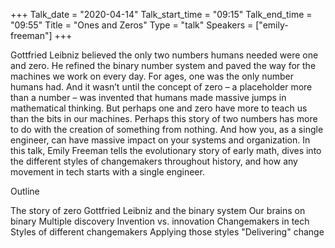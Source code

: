 +++
Talk_date = "2020-04-14"
Talk_start_time = "09:15"
Talk_end_time = "09:55"
Title = "Ones and Zeros"
Type = "talk"
Speakers = ["emily-freeman"]
+++


Gottfried Leibniz believed the only two numbers humans needed were one and zero. He refined the binary number system and paved the way for the machines we work on every day. For ages, one was the only number humans had. And it wasn’t until the concept of zero – a placeholder more than a number – was invented that humans made massive jumps in mathematical thinking.
But perhaps one and zero have more to teach us than the bits in our machines. Perhaps this story of two numbers has more to do with the creation of something from nothing. And how you, as a single engineer, can have massive impact on your systems and organization. In this talk, Emily Freeman tells the evolutionary story of early math, dives into the different styles of changemakers throughout history, and how any movement in tech starts with a single engineer.

Outline

The story of zero
Gottfried Leibniz and the binary system
Our brains on binary
Multiple discovery
Invention vs. innovation
Changemakers in tech
Styles of different changemakers
Applying those styles
"Delivering" change

